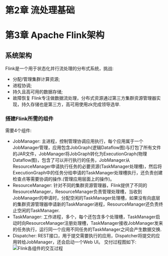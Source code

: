 # 第2章 流处理基础
# 第3章 Apache Flink架构
## 系统架构
Flink是一个用于状态化并行流处理的分布式系统，挑战:
- 分配/管理集群计算资源;
- 进程协调;
- 持久且高可用的数据存储;
- 故障恢复
Flink专注做数据流处理，分布式资源通过第三方集群资源管理器实现，持久存储也是第三方，高可用使用zk完成领导选举.
### 搭建Flink所需的组件
需要4个组件:
- JobManager: 主进程，控制管理协调应用执行，每个应用属于一个JobManager管理，应用包含JobGraph(逻辑Dataflow图)与打包了所有文件的JAR文件，JobManager将JobGraph转化为ExecutionGraph(物理Dataflow图)，包含了可以并行执行的任务，JobManager从ResourceManager申请执行任务的必要资源(TaskManager处理槽)，然后将ExecutionGraph中的任务分给申请的TaskManager处理槽执行，还负责创建检查点等需要协调的操作.(管理应用层面上的操作)。
- ResourceManager: 针对不同的集群资源管理器，Flink提供了不同的ResourceManager，ResourceManager负责管理处理槽，当收到JobManager的申请时，分配空闲的TaskManager处理槽，如果没有向底层的集群资源管理器申请新的TaskManager进程，ResourceManager还负责终止空闲的TaskManager.
- TaskManager: 工作进程，多个，每个还包含多个处理槽，TaskManager启动时向ResourceManager注册处理槽，TaskManager接收JobManager发来的任务执行，运行同一个应用不同任务的TaskManager之间会产生数据交换.
- Dispatcher: REST接口，用于提交需要执行的应用，Dispatcher将提交的应用转给JobManager，还会启动一个Web UI。
交付过程图如下:
![Flink各组件的交互过程](pic/flink%E7%BB%84%E4%BB%B6%E5%85%B3%E7%B3%BB.png)

